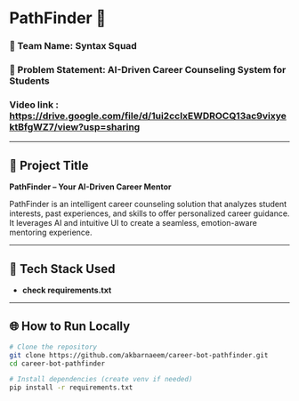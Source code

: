 # PathFinder 🎯

### 🚀 Team Name: Syntax Squad
### 🧩 Problem Statement: AI-Driven Career Counseling System for Students
### Video link : https://drive.google.com/file/d/1ui2ccIxEWDROCQ13ac9vixyektBfgWZ7/view?usp=sharing

---

## 📌 Project Title
**PathFinder – Your AI-Driven Career Mentor**

PathFinder is an intelligent career counseling solution that analyzes student interests, past experiences, and skills to offer personalized career guidance. It leverages AI and intuitive UI to create a seamless, emotion-aware mentoring experience.

---

## 🔧 Tech Stack Used

- **check requirements.txt**


---

## 🌐 How to Run Locally

```bash
# Clone the repository
git clone https://github.com/akbarnaeem/career-bot-pathfinder.git
cd career-bot-pathfinder

# Install dependencies (create venv if needed)
pip install -r requirements.txt

